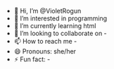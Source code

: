 - 👋 Hi, I’m @VioletRogun
- 👀 I’m interested in programming
- 🌱 I’m currently learning html
- 💞️ I’m looking to collaborate on -
- 📫 How to reach me -
- 😄 Pronouns: she/her
- ⚡ Fun fact: -

<!---
VioletRogun/VioletRogun is a ✨ special ✨ repository because its `README.md` (this file) appears on your GitHub profile.
You can click the Preview link to take a look at your changes.
--->
